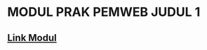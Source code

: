 # MODUL PRAK PEMWEB  JUDUL 1

## [Link Modul](https://docs.google.com/document/d/1sfW2sZ05PIqavbhlopBODX4yhtX-9kM0EGckG9mz3rs/edit?usp=sharing)